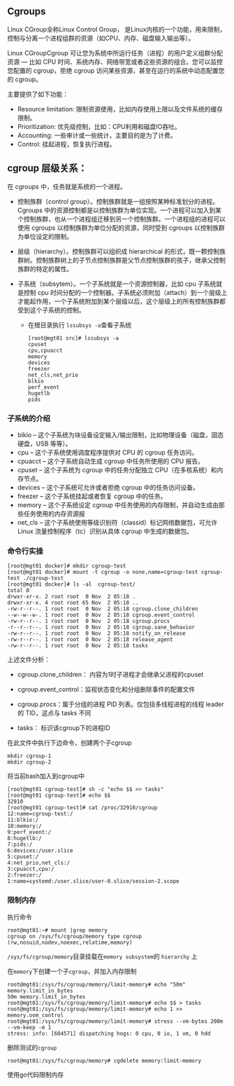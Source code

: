 ## Cgroups

Linux CGroup全称Linux Control Group， 是Linux内核的一个功能，用来限制，控制与分离一个进程组群的资源（如CPU、内存、磁盘输入输出等）。

Linux CGroupCgroup 可让您为系统中所运行任务（进程）的用户定义组群分配资源 — 比如 CPU 时间、系统内存、网络带宽或者这些资源的组合。您可以监控您配置的 cgroup，拒绝 cgroup 访问某些资源，甚至在运行的系统中动态配置您的 cgroup。

主要提供了如下功能：

- Resource limitation: 限制资源使用，比如内存使用上限以及文件系统的缓存限制。
- Prioritization: 优先级控制，比如：CPU利用和磁盘IO吞吐。
- Accounting: 一些审计或一些统计，主要目的是为了计费。
- Control: 挂起进程，恢复执行进程。

## cgroup 层级关系：

在 cgroups 中，任务就是系统的一个进程。

- 控制族群（control group）。控制族群就是一组按照某种标准划分的进程。Cgroups 中的资源控制都是以控制族群为单位实现。一个进程可以加入到某个控制族群，也从一个进程组迁移到另一个控制族群。一个进程组的进程可以使用 cgroups 以控制族群为单位分配的资源，同时受到 cgroups 以控制族群为单位设定的限制。

- 层级（hierarchy）。控制族群可以组织成 hierarchical 的形式，既一颗控制族群树。控制族群树上的子节点控制族群是父节点控制族群的孩子，继承父控制族群的特定的属性。

- 子系统（subsytem）。一个子系统就是一个资源控制器，比如 cpu 子系统就是控制 cpu 时间分配的一个控制器。子系统必须附加（attach）到一个层级上才能起作用，一个子系统附加到某个层级以后，这个层级上的所有控制族群都受到这个子系统的控制。

  - 在根目录执行 `lssubsys -a`查看子系统

    ```
    [root@mgt01 src]# lssubsys -a
    cpuset
    cpu,cpuacct
    memory
    devices
    freezer
    net_cls,net_prio
    blkio
    perf_event
    hugetlb
    pids
    ```

    

### 子系统的介绍

- blkio – 这个子系统为块设备设定输入/输出限制，比如物理设备（磁盘，固态硬盘，USB 等等）。
- cpu – 这个子系统使用调度程序提供对 CPU 的 cgroup 任务访问。
- cpuacct – 这个子系统自动生成 cgroup 中任务所使用的 CPU 报告。
- cpuset – 这个子系统为 cgroup 中的任务分配独立 CPU（在多核系统）和内存节点。
- devices – 这个子系统可允许或者拒绝 cgroup 中的任务访问设备。
- freezer – 这个子系统挂起或者恢复 cgroup 中的任务。
- memory – 这个子系统设定 cgroup 中任务使用的内存限制，并自动生成由那些任务使用的内存资源报
- net_cls – 这个子系统使用等级识别符（classid）标记网络数据包，可允许 Linux 流量控制程序（tc）识别从具体 cgroup 中生成的数据包。

### 命令行实操

````
[root@mgt01 docker]# mkdir cgroup-test
[root@mgt01 docker]# mount -t cgroup -o none,name=cgroup-test cgroup-test ./cgroup-test
[root@mgt01 docker]# ls -al  cgroup-test/
total 0
drwxr-xr-x. 2 root root  0 Nov  2 05:18 .
drwxr-xr-x. 4 root root 65 Nov  2 05:18 ..
-rw-r--r--. 1 root root  0 Nov  2 05:18 cgroup.clone_children
--w--w--w-. 1 root root  0 Nov  2 05:18 cgroup.event_control
-rw-r--r--. 1 root root  0 Nov  2 05:18 cgroup.procs
-r--r--r--. 1 root root  0 Nov  2 05:18 cgroup.sane_behavior
-rw-r--r--. 1 root root  0 Nov  2 05:18 notify_on_release
-rw-r--r--. 1 root root  0 Nov  2 05:18 release_agent
-rw-r--r--. 1 root root  0 Nov  2 05:18 tasks
````

上述文件分析：

- cgroup.clone_children： 内容为1时子进程才会继承父进程的cpuset

- cgroup.event_control：监视状态变化和分组删除事件的配置文件
- cgroup.procs：属于分组的进程 PID 列表。仅包括多线程进程的线程 leader 的 TID，这点与 tasks 不同
- tasks： 标识该cgroup下的进程ID

在此文件中执行下边命令，创建两个子cgroup

```
mkdir cgroup-1
mkdir cgroup-2
```

将当前bash加入到cgroup中

```
[root@mgt01 cgroup-test]# sh -c "echo $$ >> tasks"
[root@mgt01 cgroup-test]# echo $$
32910
[root@mgt01 cgroup-test]# cat /proc/32910/cgroup
12:name=cgroup-test:/
11:blkio:/
10:memory:/
9:perf_event:/
8:hugetlb:/
7:pids:/
6:devices:/user.slice
5:cpuset:/
4:net_prio,net_cls:/
3:cpuacct,cpu:/
2:freezer:/
1:name=systemd:/user.slice/user-0.slice/session-2.scope
```



###  限制内存

执行命令

```
root@mgt01:~# mount |grep memory
cgroup on /sys/fs/cgroup/memory type cgroup (rw,nosuid,nodev,noexec,relatime,memory)

```

`/sys/fs/cgroup/memory`目录挂载在`memory subsystem`的 `hierarchy` 上

在`memory`下创建一个子`cgroup`，并加入内存限制

```
root@mgt01:/sys/fs/cgroup/memory/limit-memory# echo "50m" memory.limit_in_bytes
50m memory.limit_in_bytes
root@mgt01:/sys/fs/cgroup/memory/limit-memory# echo $$ > tasks
root@mgt01:/sys/fs/cgroup/memory/limit-memory# echo 1 >> memory.oom_control
root@mgt01:/sys/fs/cgroup/memory/limit-memory# stress --vm-bytes 200m --vm-keep -m 1
stress: info: [604571] dispatching hogs: 0 cpu, 0 io, 1 vm, 0 hdd
```

删除测试的`cgroup`

```
root@mgt01:/sys/fs/cgroup/memory# cgdelete memory:limit-memory
```

使用go代码限制内存

